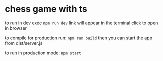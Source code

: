 # chess game with ts

to run in dev exec
`npm run dev`
link will appear in the terminal click to open in browser

to compile for production run:
`npm run build`
then you can start the app from dist/server.js

to run in production mode:
`npm start`
